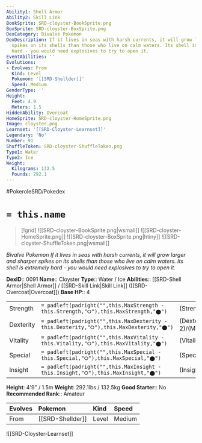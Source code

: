```yaml
---
Ability1: Shell Armor
Ability2: Skill Link
BookSprite: SRD-cloyster-BookSprite.png
BoxSprite: SRD-cloyster-BoxSprite.png
DexCategory: Bivalve Pokemon
DexDescription: If it lives in seas with harsh currents, it will grow larger and sharper
  spikes on its shells than those who live on calm waters. Its shell is extremely
  hard - you would need explosives to try to open it.
EventAbilities: ''
Evolutions:
- Evolves: From
  Kind: Level
  Pokemon: '[[SRD-Shellder]]'
  Speed: Medium
GenderType: ''
Height:
  Feet: 4.9
  Meters: 1.5
HiddenAbility: Overcoat
HomeSprite: SRD-cloyster-HomeSprite.png
Image: cloyster.png
Learnset: '[[SRD-Cloyster-Learnset]]'
Legendary: 'No'
Number: 91
ShuffleToken: SRD-cloyster-ShuffleToken.png
Type1: Water
Type2: Ice
Weight:
  Kilograms: 132.5
  Pounds: 292.1
---
```


#PokeroleSRD/Pokedex

# `= this.name`

> [!grid]
> ![[SRD-cloyster-BookSprite.png|wsmall]]
> ![[SRD-cloyster-HomeSprite.png]]
> ![[SRD-cloyster-BoxSprite.png|htiny]]
> ![[SRD-cloyster-ShuffleToken.png|wsmall]]


*Bivalve Pokemon*
*If it lives in seas with harsh currents, it will grow larger and sharper spikes on its shells than those who live on calm waters. Its shell is extremely hard - you would need explosives to try to open it.*

**DexID**:: 0091
**Name**:: Cloyster
**Type**:: Water / Ice
**Abilities**:: [[SRD-Shell Armor|Shell Armor]] / [[SRD-Skill Link|Skill Link]] ([[SRD-Overcoat|Overcoat]])
**Base HP**:: 4

|           |                                                                                        |                                          |
| --------- | -------------------------------------------------------------------------------------- | ---------------------------------------- |
| Strength  | `= padleft(padright("",this.MaxStrength - this.Strength,"⭘"),this.MaxStrength,"⬤")`    | (Strength::3)/(MaxStrength::6)   |
| Dexterity | `= padleft(padright("",this.MaxDexterity - this.Dexterity,"⭘"),this.MaxDexterity,"⬤")` | (Dexterity:: 2)/(MaxDexterity::5) |
| Vitality  | `= padleft(padright("",this.MaxVitality - this.Vitality,"⭘"),this.MaxVitality,"⬤")`    | (Vitality::4)/(MaxVitality::9)   |
| Special   | `= padleft(padright("",this.MaxSpecial - this.Special,"⭘"),this.MaxSpecial,"⬤")`       | (Special::2)/(MaxSpecial::5)     |
| Insight   | `= padleft(padright("",this.MaxInsight - this.Insight,"⭘"),this.MaxInsight,"⬤")`       | (Insight::2)/(MaxInsight::4)     |

**Height**: 4'9" / 1.5m
**Weight**: 292.1lbs / 132.5kg
**Good Starter**:: No
**Recommended Rank**:: Amateur

| Evolves   | Pokemon          | Kind   | Speed   |
|:----------|:-----------------|:-------|:--------|
| From      | [[SRD-Shellder]] | Level  | Medium  |

![[SRD-Cloyster-Learnset]]